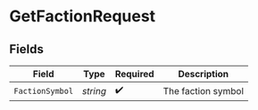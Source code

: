 # GetFactionRequest


## Fields

| Field              | Type               | Required           | Description        |
| ------------------ | ------------------ | ------------------ | ------------------ |
| `FactionSymbol`    | *string*           | :heavy_check_mark: | The faction symbol |